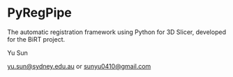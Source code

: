 # PyRegPipe
The automatic registration framework using Python for 3D Slicer, developed for the BiRT project.

Yu Sun

yu.sun@sydney.edu.au or sunyu0410@gmail.com

